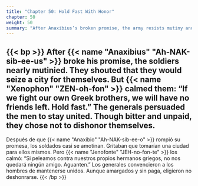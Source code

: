 ```yaml
---
title: "Chapter 50: Hold Fast With Honor"
chapter: 50
weight: 50
summary: "After Anaxibius’s broken promise, the army resists mutiny and holds together."
---
```


{{< bp >}}
After {{< name "Anaxibius" "Ah-NAK-sib-ee-us" >}} broke his promise, the soldiers nearly mutinied. They shouted that they would seize a city for themselves. But {{< name "Xenophon" "ZEN-oh-fon" >}} calmed them: “If we fight our own Greek brothers, we will have no friends left. Hold fast.”
The generals persuaded the men to stay united. Though bitter and unpaid, they chose not to dishonor themselves.
---
Después de que {{< name "Anaxibio" "Ah-NAK-sib-ee-o" >}} rompió su promesa, los soldados casi se amotinan. Gritaban que tomarían una ciudad para ellos mismos. Pero {{< name "Jenofonte" "JEH-no-fon-te" >}} los calmó: “Si peleamos contra nuestros propios hermanos griegos, no nos quedará ningún amigo. Aguanten.”
Los generales convencieron a los hombres de mantenerse unidos. Aunque amargados y sin paga, eligieron no deshonrarse.
{{< /bp >}}

